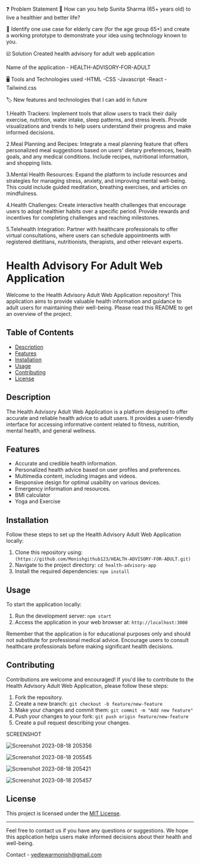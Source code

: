 ❓ Problem Statement
🔴 How can you help Sunita Sharma (65+ years old) to live a healthier and better life?

🔴 Identify one use case for elderly care (for the age group 65+) and create a working prototype to demonstrate your idea using technology known to you.

☑️ Solution
Created health advisory for adult web application

Name of the application - HEALTH-ADVISORY-FOR-ADULT



🖥️ Tools and Technologies used
-HTML
-CSS
-Javascript
-React
-Tailwind.css




🏷️ New features and technologies that I can add in future



1.Health Trackers: Implement tools that allow users to track their daily exercise, nutrition, water intake, sleep patterns, and stress levels. Provide visualizations and trends to help users understand their progress and make informed decisions.

2.Meal Planning and Recipes: Integrate a meal planning feature that offers personalized meal suggestions based on users' dietary preferences, health goals, and any medical conditions. Include recipes, nutritional information, and shopping lists.

3.Mental Health Resources: Expand the platform to include resources and strategies for managing stress, anxiety, and improving mental well-being. This could include guided meditation, breathing exercises, and articles on mindfulness.

4.Health Challenges: Create interactive health challenges that encourage users to adopt healthier habits over a specific period. Provide rewards and incentives for completing challenges and reaching milestones.

5.Telehealth Integration: Partner with healthcare professionals to offer virtual consultations, where users can schedule appointments with registered dietitians, nutritionists, therapists, and other relevant experts.






# Health Advisory For Adult Web Application

Welcome to the Health Advisory Adult Web Application repository! This application aims to provide valuable health information and guidance to adult users for maintaining their well-being. Please read this README to get an overview of the project.

## Table of Contents

- [Description](#description)
- [Features](#features)
- [Installation](#installation)
- [Usage](#usage)
- [Contributing](#contributing)
- [License](#license)

## Description

The Health Advisory Adult Web Application is a platform designed to offer accurate and reliable health advice to adult users. It provides a user-friendly interface for accessing informative content related to fitness, nutrition, mental health, and general wellness.

## Features

- Accurate and credible health information.
- Personalized health advice based on user profiles and preferences.
- Multimedia content, including images and videos.
- Responsive design for optimal usability on various devices.
- Emergency information and resources.
- BMI calculator
- Yoga and Exercise

## Installation

Follow these steps to set up the Health Advisory Adult Web Application locally:

1. Clone this repository using: `(https://github.com/Monishgithub123/HEALTH-ADVISORY-FOR-ADULT.git)`
2. Navigate to the project directory: `cd health-advisory-app`
3. Install the required dependencies: `npm install`

## Usage

To start the application locally:

1. Run the development server: `npm start`
2. Access the application in your web browser at: `http://localhost:3000`

Remember that the application is for educational purposes only and should not substitute for professional medical advice. Encourage users to consult healthcare professionals before making significant health decisions.

## Contributing

Contributions are welcome and encouraged! If you'd like to contribute to the Health Advisory Adult Web Application, please follow these steps:

1. Fork the repository.
2. Create a new branch: `git checkout -b feature/new-feature`
3. Make your changes and commit them: `git commit -m "Add new feature"`
4. Push your changes to your fork: `git push origin feature/new-feature`
5. Create a pull request describing your changes.




SCREENSHOT



![Screenshot 2023-08-18 205356](https://github.com/Monishgithub123/HEALTH-ADVISORY-FOR-ADULT/assets/136221563/373a60b8-4624-483a-8c42-ff6c15b36ac7)




![Screenshot 2023-08-18 205545](https://github.com/Monishgithub123/HEALTH-ADVISORY-FOR-ADULT/assets/136221563/624ca59f-09ca-4149-838f-e77f04dadd97)

![Screenshot 2023-08-18 205421](https://github.com/Monishgithub123/HEALTH-ADVISORY-FOR-ADULT/assets/136221563/ef57b628-8a4d-436b-966c-58f9cb766fc8)

![Screenshot 2023-08-18 205457](https://github.com/Monishgithub123/HEALTH-ADVISORY-FOR-ADULT/assets/136221563/22737873-11f5-42b1-954b-7063570734a8)





## License

This project is licensed under the [MIT License](LICENSE).

---

Feel free to contact us if you have any questions or suggestions. We hope this application helps users make informed decisions about their health and well-being.

Contact - yedlewarmonish@gmail.com



